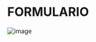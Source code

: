 # FORMULARIO
![image](https://github.com/ANA-ZAMBRANO/FORMULARIO/assets/169195758/71ae360f-9508-4ad0-af35-4193c692361d)

